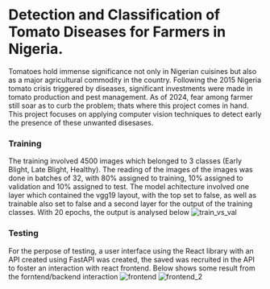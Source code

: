 # Detection and Classification of Tomato Diseases for Farmers in Nigeria.
Tomatoes hold immense significance not only in Nigerian cuisines but also as a major agricultural commodity in the country. 
Following the 2015 Nigeria tomato crisis triggered by diseases, significant investments were made in tomato production and pest management. 
As of 2024, fear among farmer still soar as to curb the problem; thats where this project comes in hand. This project focuses on applying computer vision techniques to detect early the presence of these unwanted disesases.

### Training
The training involved 4500 images which belonged to 3 classes (Early Blight, Late Blight, Healthy). The reading of the images of the images was done in batches of 32, with 80% assigned to training, 10% assigned to validation and 10% assigned to test.
The model achitecture involved one layer which contained the vgg19 layout, with the top set to false, as well as trainable also set to false and a second layer for the output of the training classes.
With 20 epochs, the output is analysed below
![train_vs_val](https://github.com/fosetorico/tomato_disease_detection/assets/14139087/6c6ffd45-2303-488c-80f2-8699c3529087)

### Testing
For the perpose of testing, a user interface using the React library with an API created using FastAPI was created, the saved was recruited in the API to foster an interaction with react frontend.
Below shows some result from the forntend/backend interaction
![frontend](https://github.com/fosetorico/tomato_disease_detection/assets/14139087/5e2dec56-d869-4c5c-af82-03cab8317528)
![frontend_2](https://github.com/fosetorico/tomato_disease_detection/assets/14139087/4cf199fc-436b-4fed-b98b-1eeacc69f1ee)
